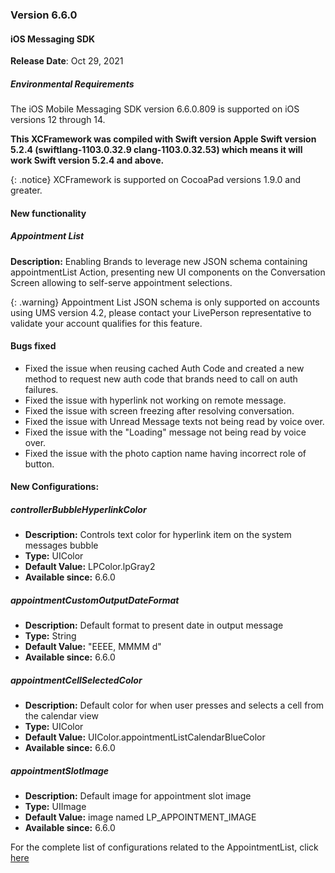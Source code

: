 ### Version 6.6.0
#### iOS Messaging SDK

**Release Date**: Oct 29, 2021

##### Environmental Requirements
The iOS Mobile Messaging SDK version 6.6.0.809 is supported on iOS versions 12 through 14.

**This XCFramework was compiled with Swift version Apple Swift version 5.2.4 (swiftlang-1103.0.32.9 clang-1103.0.32.53) which means it will work Swift version 5.2.4 and above.**

{: .notice}
XCFramework is supported on CocoaPad versions 1.9.0 and greater.

#### New functionality

##### Appointment List

**Description:**
Enabling Brands to leverage new JSON schema containing appointmentList Action, presenting new UI components on the Conversation Screen allowing to self-serve appointment selections.

{: .warning}
Appointment List JSON schema is only supported on accounts using UMS version 4.2, please contact your LivePerson representative to validate your account qualifies for this feature.

#### Bugs fixed

- Fixed the issue when reusing cached Auth Code and created a new method to request new auth code that brands need to call on auth failures.
- Fixed the issue with hyperlink not working on remote message.
- Fixed the issue with screen freezing after resolving conversation.
- Fixed the issue with Unread Message texts not being read by voice over.
- Fixed the issue with the "Loading" message not being read by voice over.
- Fixed the issue with the photo caption name having incorrect role of button.

#### New Configurations:

##### controllerBubbleHyperlinkColor
- **Description:** Controls text color for hyperlink item on the system messages bubble
- **Type:** UIColor
- **Default Value:** LPColor.lpGray2
- **Available since:** 6.6.0

##### appointmentCustomOutputDateFormat
- **Description:** Default format to present date in output message
- **Type:** String
- **Default Value:** "EEEE, MMMM d"
- **Available since:** 6.6.0

##### appointmentCellSelectedColor
- **Description:** Default color for when user presses and selects a cell from the calendar view
- **Type:** UIColor
- **Default Value:** UIColor.appointmentListCalendarBlueColor
- **Available since:** 6.6.0

##### appointmentSlotImage
- **Description:** Default image for appointment slot image
- **Type:** UIImage
- **Default Value:** image named LP_APPOINTMENT_IMAGE
- **Available since:** 6.6.0

For the complete list of configurations related to the AppointmentList, click [here](mobile-app-messaging-sdk-for-ios-sdk-attributes-sdk-5-0-and-above.html#appointment-list)